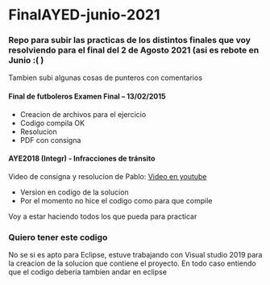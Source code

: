 # FinalAYED-junio-2021
### Repo para subir las practicas de los distintos finales que voy resolviendo para el final del 2 de Agosto 2021 (asi es rebote en Junio :( )
Tambien subi algunas cosas de punteros con comentarios

#### Final de futboleros Examen Final – 13/02/2015
* Creacion de archivos para el ejercicio
* Codigo compila OK
* Resolucion
* PDF con consigna


#### AYE2018 (Integr) - Infracciones de tránsito
Video de consigna y resolucion de Pablo:  [Video en youtube](https://www.youtube.com/watch?v=F_ikRFhRTv0&list=PLfvyG2RxJZsaiWvkM_Cat0obF3VSmo4UQ&index=24)

* Version en codigo de la solucion
* Por el momento no hice el codigo como para que compile


Voy a estar haciendo todos los que pueda para practicar

### Quiero tener este codigo
No se si es apto para Eclipse, estuve trabajando con Visual studio 2019 para la creacion de la solucion que contiene el proyecto. En todo caso entiendo que el codigo deberia tambien andar en eclipse
